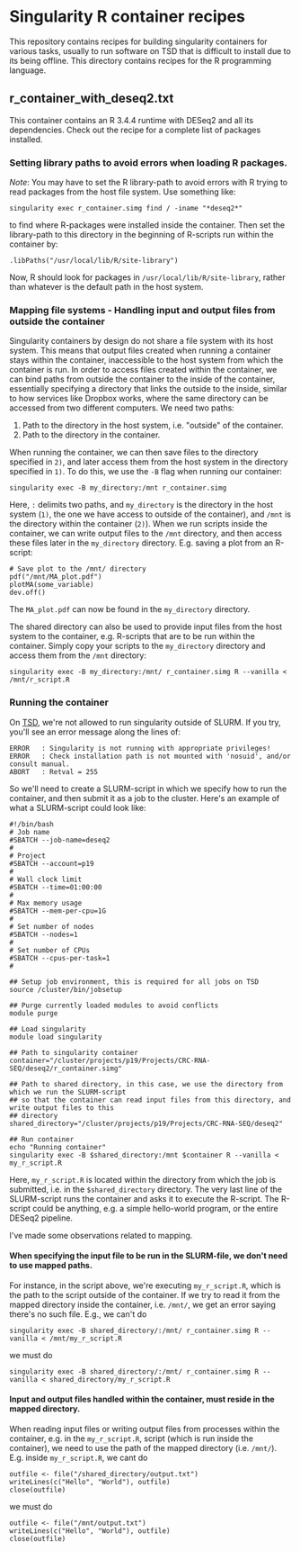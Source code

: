 # Singularity R container recipes

This repository contains recipes for building singularity containers for various tasks, usually to run software on TSD that is difficult to install due to its being offline.
This directory contains recipes for the R programming language.

## r\_container\_with\_deseq2.txt 
This container contains an R 3.4.4 runtime with DESeq2 and all its dependencies. Check out the recipe for a complete list of packages installed.

### Setting library paths to avoid errors when loading R packages.
_Note_: You may have to set the R library-path to avoid errors with R trying to read packages from the host file system. Use something like:

`singularity exec r_container.simg find / -iname "*deseq2*"`

to find where R-packages were installed inside the container. Then set the library-path to this directory in the beginning of R-scripts run within the container by:

`.libPaths("/usr/local/lib/R/site-library")`

Now, R should look for packages in `/usr/local/lib/R/site-library`, rather than whatever is the default path in the host system.


### Mapping file systems - Handling input and output files from outside the container
Singularity containers by design do not share a file system with its host system. This means that output files created when running a container stays within the container, inaccessible to the host system from which the container is run.
In order to access files created within the container, we can bind paths from outside the container to the inside of the container, essentially specifying
a directory that links the outside to the inside, similar to how services like Dropbox works, where the same directory can be accessed from two different
computers. We need two paths:
1) Path to the directory in the host system, i.e. "outside" of the container.
2) Path to the directory in the container.

When running the container, we can then save files to the directory specified in `2)`, and later access them from the host system
in the directory specified in `1)`. To do this, we use the `-B` flag when running our container:

`singularity exec -B my_directory:/mnt r_container.simg`

Here, `:` delimits two paths, and `my_directory` is the directory in the host system (`1)`, the one we have access to outside of the container),
and `/mnt` is the directory within the container (`2)`). When we run scripts inside the container, we can write output files to the `/mnt` directory,
and then access these files later in the `my_directory` directory. E.g. saving a plot from an R-script:

```
# Save plot to the /mnt/ directory
pdf("/mnt/MA_plot.pdf")
plotMA(some_variable)
dev.off()
```
The `MA_plot.pdf` can now be found in the `my_directory` directory.

The shared directory can also be used to provide input files from the host system to the container, e.g. R-scripts that are to be
run within the container. Simply copy your scripts to the `my_directory` directory and access them from the `/mnt` directory:

`singularity exec -B my_directory:/mnt/ r_container.simg R --vanilla < /mnt/r_script.R`

### Running the container
On [TSD](https://www.uio.no/english/services/it/research/sensitive-data/index.html), we're not allowed to run singularity outside of SLURM. If you try, you'll see an error message along the lines of:
```
ERROR   : Singularity is not running with appropriate privileges!
ERROR   : Check installation path is not mounted with 'nosuid', and/or consult manual.
ABORT   : Retval = 255
```

So we'll need to create a SLURM-script in which we specify how to run the container, and then submit it as a job to the cluster. Here's an example
of what a SLURM-script could look like:
```
#!/bin/bash
# Job name
#SBATCH --job-name=deseq2
#
# Project
#SBATCH --account=p19
#
# Wall clock limit
#SBATCH --time=01:00:00
#
# Max memory usage
#SBATCH --mem-per-cpu=1G
#
# Set number of nodes
#SBATCH --nodes=1
#
# Set number of CPUs
#SBATCH --cpus-per-task=1
#

## Setup job environment, this is required for all jobs on TSD
source /cluster/bin/jobsetup

## Purge currently loaded modules to avoid conflicts
module purge

## Load singularity
module load singularity

## Path to singularity container
container="/cluster/projects/p19/Projects/CRC-RNA-SEQ/deseq2/r_container.simg"

## Path to shared directory, in this case, we use the directory from which we run the SLURM-script
## so that the container can read input files from this directory, and write output files to this
## directory
shared_directory="/cluster/projects/p19/Projects/CRC-RNA-SEQ/deseq2"

## Run container
echo "Running container"
singularity exec -B $shared_directory:/mnt $container R --vanilla < my_r_script.R
```
Here, `my_r_script.R` is located within the directory from which the job is submitted, i.e. in the `$shared_directory` directory.
The very last line of the SLURM-script runs the container and asks it to execute the R-script. The R-script could be anything, e.g.
a simple hello-world program, or the entire DESeq2 pipeline.

I've made some observations related to mapping.
#### When specifying the input file to be run in the SLURM-file, we don't need to use mapped paths.
For instance, in the script above, we're executing `my_r_script.R`, which is the path to the script outside of the container. If we try
to read it from the mapped directory inside the container, i.e. `/mnt/`, we get an error saying there's no such file. E.g., we can't do

`singularity exec -B shared_directory/:/mnt/ r_container.simg R --vanilla < /mnt/my_r_script.R`

we must do

`singularity exec -B shared_directory/:/mnt/ r_container.simg R --vanilla < shared_directory/my_r_script.R`

#### Input and output files handled within the container, must reside in the mapped directory.
When reading input files or writing output files from processes within the container, e.g. in the `my_r_script.R`, script
(which is run inside the container), we need to use the path of the mapped directory (i.e. `/mnt/`). E.g. inside `my_r_script.R`,
we cant do

```
outfile <- file("/shared_directory/output.txt")
writeLines(c("Hello", "World"), outfile)
close(outfile)
```

we must do

```
outfile <- file("/mnt/output.txt")
writeLines(c("Hello", "World"), outfile)
close(outfile)
```
